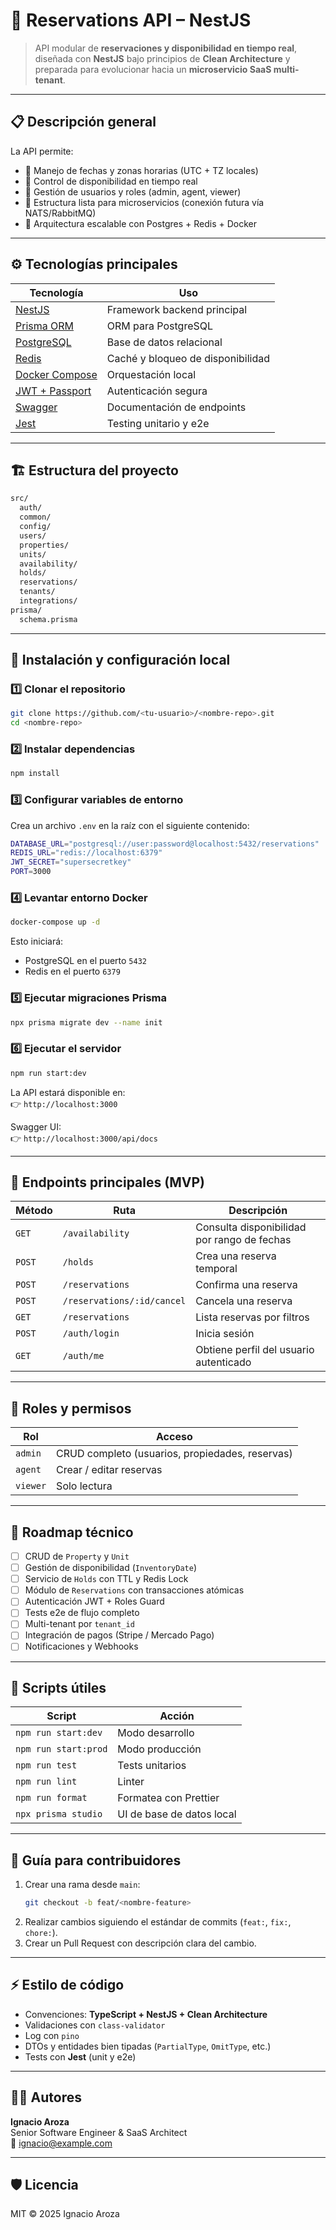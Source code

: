 # 🏡 Reservations API – NestJS

> API modular de **reservaciones y disponibilidad en tiempo real**, diseñada con **NestJS** bajo principios de **Clean Architecture** y preparada para evolucionar hacia un **microservicio SaaS multi-tenant**.

---

## 📋 Descripción general

La API permite:
- 📅 Manejo de fechas y zonas horarias (UTC + TZ locales)
- 🔄 Control de disponibilidad en tiempo real
- 👤 Gestión de usuarios y roles (admin, agent, viewer)
- 🧩 Estructura lista para microservicios (conexión futura vía NATS/RabbitMQ)
- 🧱 Arquitectura escalable con Postgres + Redis + Docker

---

## ⚙️ Tecnologías principales

| Tecnología | Uso |
|-------------|-----|
| [NestJS](https://nestjs.com) | Framework backend principal |
| [Prisma ORM](https://www.prisma.io/) | ORM para PostgreSQL |
| [PostgreSQL](https://www.postgresql.org/) | Base de datos relacional |
| [Redis](https://redis.io/) | Caché y bloqueo de disponibilidad |
| [Docker Compose](https://docs.docker.com/compose/) | Orquestación local |
| [JWT + Passport](https://docs.nestjs.com/security/authentication) | Autenticación segura |
| [Swagger](https://docs.nestjs.com/openapi/introduction) | Documentación de endpoints |
| [Jest](https://jestjs.io/) | Testing unitario y e2e |

---

## 🏗️ Estructura del proyecto

```bash
src/
  auth/              
  common/            
  config/            
  users/             
  properties/        
  units/             
  availability/      
  holds/             
  reservations/      
  tenants/           
  integrations/      
prisma/
  schema.prisma
```

---

## 🚀 Instalación y configuración local

### 1️⃣ Clonar el repositorio
```bash
git clone https://github.com/<tu-usuario>/<nombre-repo>.git
cd <nombre-repo>
```

### 2️⃣ Instalar dependencias
```bash
npm install
```

### 3️⃣ Configurar variables de entorno
Crea un archivo `.env` en la raíz con el siguiente contenido:

```bash
DATABASE_URL="postgresql://user:password@localhost:5432/reservations"
REDIS_URL="redis://localhost:6379"
JWT_SECRET="supersecretkey"
PORT=3000
```

### 4️⃣ Levantar entorno Docker
```bash
docker-compose up -d
```

Esto iniciará:
- PostgreSQL en el puerto `5432`
- Redis en el puerto `6379`

### 5️⃣ Ejecutar migraciones Prisma
```bash
npx prisma migrate dev --name init
```

### 6️⃣ Ejecutar el servidor
```bash
npm run start:dev
```

La API estará disponible en:  
👉 `http://localhost:3000`

Swagger UI:  
👉 `http://localhost:3000/api/docs`

---

## 🧠 Endpoints principales (MVP)

| Método | Ruta | Descripción |
|--------|------|-------------|
| `GET` | `/availability` | Consulta disponibilidad por rango de fechas |
| `POST` | `/holds` | Crea una reserva temporal |
| `POST` | `/reservations` | Confirma una reserva |
| `POST` | `/reservations/:id/cancel` | Cancela una reserva |
| `GET` | `/reservations` | Lista reservas por filtros |
| `POST` | `/auth/login` | Inicia sesión |
| `GET` | `/auth/me` | Obtiene perfil del usuario autenticado |

---

## 🔐 Roles y permisos

| Rol | Acceso |
|-----|---------|
| `admin` | CRUD completo (usuarios, propiedades, reservas) |
| `agent` | Crear / editar reservas |
| `viewer` | Solo lectura |

---

## 🧱 Roadmap técnico

- [ ] CRUD de `Property` y `Unit`
- [ ] Gestión de disponibilidad (`InventoryDate`)
- [ ] Servicio de `Holds` con TTL y Redis Lock
- [ ] Módulo de `Reservations` con transacciones atómicas
- [ ] Autenticación JWT + Roles Guard
- [ ] Tests e2e de flujo completo
- [ ] Multi-tenant por `tenant_id`
- [ ] Integración de pagos (Stripe / Mercado Pago)
- [ ] Notificaciones y Webhooks

---

## 🧩 Scripts útiles

| Script | Acción |
|--------|--------|
| `npm run start:dev` | Modo desarrollo |
| `npm run start:prod` | Modo producción |
| `npm run test` | Tests unitarios |
| `npm run lint` | Linter |
| `npm run format` | Formatea con Prettier |
| `npx prisma studio` | UI de base de datos local |

---

## 🤝 Guía para contribuidores

1. Crear una rama desde `main`:
   ```bash
   git checkout -b feat/<nombre-feature>
   ```
2. Realizar cambios siguiendo el estándar de commits (`feat:`, `fix:`, `chore:`).
3. Crear un Pull Request con descripción clara del cambio.

---

## ⚡️ Estilo de código

- Convenciones: **TypeScript + NestJS + Clean Architecture**
- Validaciones con `class-validator`
- Log con `pino`
- DTOs y entidades bien tipadas (`PartialType`, `OmitType`, etc.)
- Tests con **Jest** (unit y e2e)

---

## 🧑‍💻 Autores

**Ignacio Aroza**  
Senior Software Engineer & SaaS Architect  
📧 [ignacio@example.com](mailto:ignacio@example.com)

---

## 🛡️ Licencia
MIT © 2025 Ignacio Aroza
